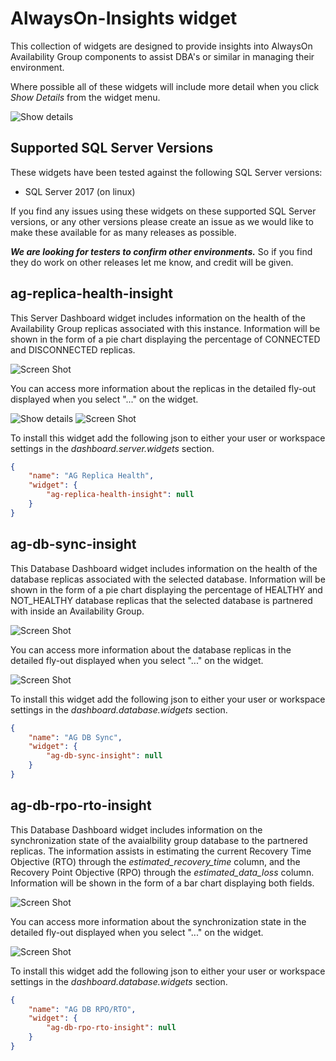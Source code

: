 # AlwaysOn-Insights widget

This collection of widgets are designed to provide insights into AlwaysOn Availability Group components to assist DBA's or similar in managing their environment.

Where possible all of these widgets will include more detail when you click *_Show Details_* from the widget menu.

![Show details](../docs/images/show-detail.png)

## Supported SQL Server Versions

These widgets have been tested against the following SQL Server versions:

* SQL Server 2017 (on linux)

If you find any issues using these widgets on these supported SQL Server versions, or any other versions please create an issue as we would like to make these available for as many releases as possible.

***We are looking for testers to confirm other environments.*** So if you find they do work on other releases let me know, and credit will be given.

## ag-replica-health-insight

This Server Dashboard widget includes information on the health of the Availability Group replicas associated with this instance. Information will be shown in the form of a pie chart displaying the percentage of CONNECTED and DISCONNECTED replicas.

![Screen Shot](../docs/images/alwayson-insights/ag-replica-health-insight.png)

You can access more information about the replicas in the detailed fly-out displayed when you select "..." on the widget.

![Show details](../docs/images/show-detail.png)
![Screen Shot](../docs/images/alwayson-insights/ag-replica-health-insight-details.png)

To install this widget add the following json to either your user or workspace settings in the *dashboard.server.widgets* section.

```json
{
    "name": "AG Replica Health",
    "widget": {
        "ag-replica-health-insight": null
    }
}
```

## ag-db-sync-insight

This Database Dashboard widget includes information on the health of the database replicas associated with the selected database. Information will be shown in the form of a pie chart displaying the percentage of HEALTHY and NOT_HEALTHY database replicas that the selected database is partnered with inside an Availability Group.

![Screen Shot](../docs/images/alwayson-insights/ag-db-sync-insight.png)

You can access more information about the database replicas in the detailed fly-out displayed when you select "..." on the widget.

![Screen Shot](../docs/images/alwayson-insights/ag-db-sync-insight-details.png)

To install this widget add the following json to either your user or workspace settings in the *dashboard.database.widgets* section.

```json
{
    "name": "AG DB Sync",
    "widget": {
        "ag-db-sync-insight": null
    }
}
```

## ag-db-rpo-rto-insight

This Database Dashboard widget includes information on the synchronization state of the avaialbility group database to the partnered replicas. The information assists in estimating the current Recovery Time Objective (RTO) through the *estimated_recovery_time* column, and the Recovery Point Objective (RPO) through the *estimated_data_loss* column. Information will be shown in the form of a bar chart displaying both fields.

![Screen Shot](../docs/images/alwayson-insights/ag-db-rpo-rto-insight.png)

You can access more information about the synchronization state in the detailed fly-out displayed when you select "..." on the widget.

![Screen Shot](../docs/images/alwayson-insights/ag-db-rpo-rto-insight-details.png)

To install this widget add the following json to either your user or workspace settings in the *dashboard.database.widgets* section.

```json
{
    "name": "AG DB RPO/RTO",
    "widget": {
        "ag-db-rpo-rto-insight": null
    }
}
```